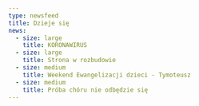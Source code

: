 ```yaml
---
type: newsfeed
title: Dzieje się
news:
  - size: large
    title: KORONAWIRUS
  - size: large
    title: Strona w rozbudowie
  - size: medium
    title: Weekend Ewangelizacji dzieci - Tymoteusz
  - size: medium
    title: Próba chóru nie odbędzie się
---
```


